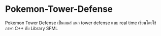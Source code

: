 # Pokemon-Tower-Defense  
  
  
Pokemon Tower Defense เป็นเกมส์ แนว tower defense แบบ real time เขียนโดยใช้ภาษา C++ กับ Library SFML
